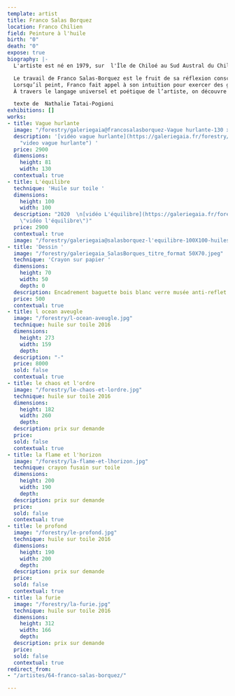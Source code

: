 ```yaml
---
template: artist
title: Franco Salas Borquez
location: Franco Chilien
field: Peinture à l'huile
birth: "0"
death: "0"
expose: true
biography: |-
  L'artiste est né en 1979, sur  l'Île de Chiloé au Sud Austral du Chili.

  Le travail de Franco Salas-Borquez est le fruit de sa réflexion consciente et inconsciente envers le monde et le caractère amorale de la nature, au delà de la dichotomie du bien et du mal. C'est donc presque naturellement et instinctivement que le peintre développe son travail à travers la thématique de la mer déchainée.
  Lorsqu’il peint, Franco fait appel à son intuition pour exercer des gestes chargés de force et de tension. Sa liberté d’artiste s’exprime alors dans toute cette révolte et peu à peu la mer prend vie, les vagues hurlent telles des âmes. Ensuite, l’agitation créatrice laisse place à la patience, telle une méditation qui permet de ressentir l’intensité de l’instant. L’étape finale du tableau est une sorte de recommencement, l’artiste se détache de ses peurs et de sa rigueur technique. Avec ces derniers gestes, il dessine la force du vent qui libère la mer de sa propre colère.
  À travers le langage universel et poétique de l’artiste, on découvre la peinture comme force créatrice et destructive où seule la beauté peut être sauvée.

  texte de  Nathalie Tatai-Pogioni
exhibitions: []
works:
- title: Vague hurlante
  image: "/forestry/galeriegaia@francosalasborquez-Vague hurlante-130 x 81 2019.jpg"
  description: '[vidéo vague hurlante](https://galeriegaia.fr/forestry/galeriegaia@borquezvaguehurlante.mp4
    "video vague hurlante") '
  price: 2900
  dimensions:
    height: 81
    width: 130
  contextual: true
- title: L'équilibre
  technique: 'Huile sur toile '
  dimensions:
    height: 100
    width: 100
  description: "2020  \n[vidéo L'équilibre](https://galeriegaia.fr/forestry/galeriegaia@salasborquez-equilibre.mp4
    \"vidéo l'équilibre\")"
  price: 2900
  contextual: true
  image: "/forestry/galeriegaia@salasborquez-l'equilibre-100X100-huilesurtoile.JPG"
- title: 'Dessin '
  image: "/forestry/galeriegaia_SalasBorques_titre_format 50X70.jpeg"
  technique: 'Crayon sur papier '
  dimensions:
    height: 70
    width: 50
    depth: 0
  description: Encadrement baguette bois blanc verre musée anti-reflet 150€
  price: 500
  contextual: true
- title: l ocean aveugle
  image: "/forestry/l-ocean-aveugle.jpg"
  technique: huile sur toile 2016
  dimensions:
    height: 273
    width: 159
    depth: 
  description: "-"
  price: 8000
  sold: false
  contextual: true
- title: le chaos et l'ordre
  image: "/forestry/le-chaos-et-lordre.jpg"
  technique: huile sur toile 2016
  dimensions:
    height: 182
    width: 260
    depth: 
  description: prix sur demande
  price: 
  sold: false
  contextual: true
- title: la flame et l'horizon
  image: "/forestry/la-flame-et-lhorizon.jpg"
  technique: crayon fusain sur toile
  dimensions:
    height: 200
    width: 190
    depth: 
  description: prix sur demande
  price: 
  sold: false
  contextual: true
- title: le profond
  image: "/forestry/le-profond.jpg"
  technique: huile sur toile 2016
  dimensions:
    height: 190
    width: 200
    depth: 
  description: prix sur demande
  price: 
  sold: false
  contextual: true
- title: la furie
  image: "/forestry/la-furie.jpg"
  technique: huile sur toile 2016
  dimensions:
    height: 312
    width: 166
    depth: 
  description: prix sur demande
  price: 
  sold: false
  contextual: true
redirect_from:
- "/artistes/64-franco-salas-borquez/"

---
```

